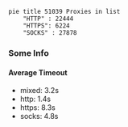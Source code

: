 
```mermaid
pie title 51039 Proxies in list
    "HTTP" : 22444
    "HTTPS": 6224
    "SOCKS" : 27878
```

### Some Info
#### Average Timeout

- mixed: 3.2s
- http: 1.4s
- https: 8.3s
- socks: 4.8s